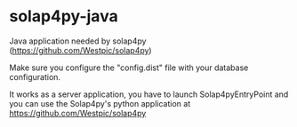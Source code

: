 solap4py-java
=============

Java application needed by solap4py (https://github.com/Westpic/solap4py)

Make sure you configure the "config.dist" file with your database configuration.

It works as a server application, you have to launch Solap4pyEntryPoint and you can use the Solap4py's python application at https://github.com/Westpic/solap4py